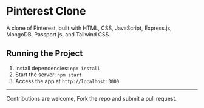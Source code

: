 # Pinterest Clone

A clone of Pinterest, built with HTML, CSS, JavaScript, Express.js, MongoDB, Passport.js, and Tailwind CSS.

## Running the Project

1. Install dependencies: `npm install`
2. Start the server: `npm start`
3. Access the app at `http://localhost:3000`

---

Contributions are welcome, Fork the repo and submit a pull request.
